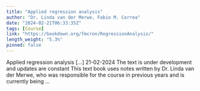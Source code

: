 ```yaml
---
title: "Applied regression analysis"
author: "Dr. Linda van der Merwe, Fabio M. Correa"
date: "2024-02-21T06:33:35Z"
tags: [Course]
link: "https://bookdown.org/fmcron/RegressionAnalysis/"
length_weight: "5.3%"
pinned: false
---
```


Applied regression analysis [...] 21-02-2024 The text is under development and updates are constant This text book uses notes written by Dr. Linda van der Merwe, who was responsible for the course in previous years and is currently being ...
